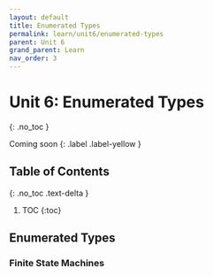 ```yaml
---
layout: default
title: Enumerated Types
permalink: learn/unit6/enumerated-types
parent: Unit 6
grand_parent: Learn
nav_order: 3
---
```


<!-- prettier-ignore-start -->

# Unit 6: Enumerated Types

{: .no_toc }

Coming soon {: .label .label-yellow }

## Table of Contents

{: .no_toc .text-delta }

1. TOC {:toc}
 <!-- prettier-ignore-end -->

## Enumerated Types

### Finite State Machines
